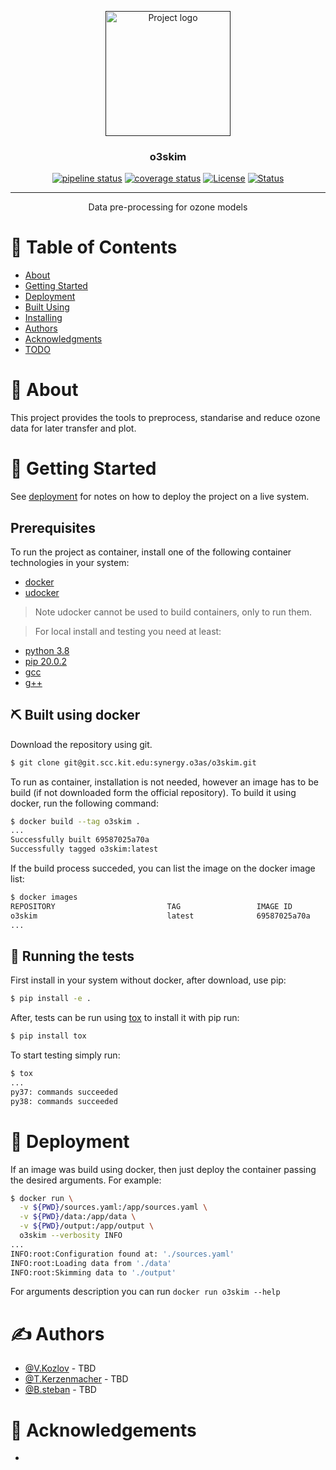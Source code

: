 <p align="center">
  <a href="" rel="noopener">
 <img width=200px height=200px src="https://i.imgur.com/6wj0hh6.jpg" alt="Project logo"></a>
</p>

<h3 align="center">o3skim</h3>

<div align="center">

  [![pipeline status](https://git.scc.kit.edu/synergy.o3as/o3skim/badges/master/pipeline.svg)](https://git.scc.kit.edu/synergy.o3as/o3skim/-/commits/master)
  [![coverage status](https://git.scc.kit.edu/synergy.o3as/o3skim/badges/master/coverage.svg)](https://git.scc.kit.edu/synergy.o3as/o3skim/-/commits/master)
  [![License](https://img.shields.io/badge/license-GPL-blue.svg)](https://git.scc.kit.edu/synergy.o3as/o3skim/-/commits/master)
  [![Status](https://img.shields.io/badge/status-building-blue.svg)](https://git.scc.kit.edu/synergy.o3as/o3skim/-/commits/master) 

</div>

---

<p align="center"> Data pre-processing for ozone models 
    <br> 
</p>

# 📝 Table of Contents
- [About](#about)
- [Getting Started](#getting_started)
- [Deployment](#deployment)
- [Built Using](#built_using)
- [Installing](#Installing)
- [Authors](#authors)
- [Acknowledgments](#acknowledgement)
- [TODO](https://git.scc.kit.edu/synergy.o3as/o3skim/-/issues)

# 🧐 About <a name = "about"></a>
This project provides the tools to preprocess, standarise and reduce ozone data for later transfer and plot. 


# 🏁 Getting Started <a name = "getting_started"></a>
See [deployment](#deployment) for notes on how to deploy the project on a live system.

## Prerequisites
To run the project as container, install one of the following container technologies in your system:
- [docker](https://docs.docker.com/engine/install/)
- [udocker](https://indigo-dc.gitbook.io/udocker/installation_manual)

> Note udocker cannot be used to build containers, only to run them. 

> For local install and testing you need at least:
- [python 3.8](https://www.python.org/downloads/release/python-385/)
- [pip 20.0.2](https://pypi.org/)
- [gcc](https://gcc.gnu.org/)
- [g++]()

## ⛏️ Built using docker <a name = "built_using"></a>
Download the repository using git.
```sh
$ git clone git@git.scc.kit.edu:synergy.o3as/o3skim.git
```
To run as container, installation is not needed, however an image has to be build (if not downloaded form the official repository).
To build it using docker, run the following command:
```sh
$ docker build --tag o3skim .
...
Successfully built 69587025a70a
Successfully tagged o3skim:latest
```
If the build process succeded, you can list the image on the docker image list:
```sh
$ docker images
REPOSITORY                         TAG                 IMAGE ID            CREATED              SIZE
o3skim                             latest              69587025a70a        xx seconds ago      557MB
...
```

## 🔧 Running the tests <a name = "tests"></a>
First install in your system without docker, after download, use pip:
```sh
$ pip install -e .
```

After, tests can be run using 
[tox](https://tox.readthedocs.io/en/latest/)
to install it with pip run:
```sh
$ pip install tox
```

To start testing simply run:
```sh
$ tox
...
py37: commands succeeded
py38: commands succeeded
```

# 🚀 Deployment <a name = "deployment"></a>
If an image was build using docker, then just deploy the container passing the desired arguments.
For example:
```sh
$ docker run \
  -v ${PWD}/sources.yaml:/app/sources.yaml \
  -v ${PWD}/data:/app/data \
  -v ${PWD}/output:/app/output \
  o3skim --verbosity INFO
...
INFO:root:Configuration found at: './sources.yaml'
INFO:root:Loading data from './data' 
INFO:root:Skimming data to './output' 
```
For arguments description you can run `docker run o3skim --help`


# ✍️ Authors <a name = "authors"></a>
- [@V.Kozlov](https://git.scc.kit.edu/eo9869) - TBD
- [@T.Kerzenmacher](https://git.scc.kit.edu/px5501) - TBD
- [@B.steban](https://git.scc.kit.edu/zr5094) - TBD

# 🎉 Acknowledgements <a name = "acknowledgement"></a>
- 

